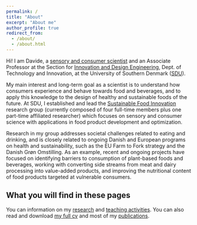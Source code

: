 ```yaml
---
permalink: /
title: "About"
excerpt: "About me"
author_profile: true
redirect_from: 
  - /about/
  - /about.html
---
```


Hi! I am Davide, a [sensory and consumer scientist](https://en.wikipedia.org/wiki/Sensory_analysis) and an Associate Professor at the Section for [Innovation and Design Engineering](https://www.sdu.dk/en/forskning/sduinnovationanddesignengineering), Dept. of Technology and Innovation, at the University of Southern Denmark ([SDU](https://www.sdu.dk/en)). 

My main interest and long-term goal as a scientist is to understand how consumers experience and behave towards food and beverages, and to apply this knowledge to the design of healthy and sustainable foods of the future. At SDU, I established and lead the [Sustainable Food Innovation](https://www.sdu.dk/en/forskning/sduinnovationanddesignengineering/researchareas/sustainablefoodinnovation) research group (currently composed of four full-time members plus one part-time affiliated researcher) which focuses on sensory and consumer science with applications in food product development and optimization. 

Research in my group addresses societal challenges related to eating and drinking, and is closely related to ongoing Danish and European programs on health and sustainability, such as the EU Farm to Fork strategy and the Danish Grøn Omstilling. As an example, recent and ongoing projects have focused on identifying barriers to consumption of plant-based foods and beverages, working with converting side streams from meat and dairy processing into value-added products, and improving the nutritional content of food products targeted at vulnerable consumers. 

What you will find in these pages
------
You can information on my [research](https://yxj-hgnwmb5kdp8ewr.github.io/research/) and [teaching activities](https://yxj-hgnwmb5kdp8ewr.github.io/teaching/). You can also read and download [my full cv](https://yxj-hgnwmb5kdp8ewr.github.io/cv/) and most of my [publications](/https://yxj-hgnwmb5kdp8ewr.github.io/publications/).
